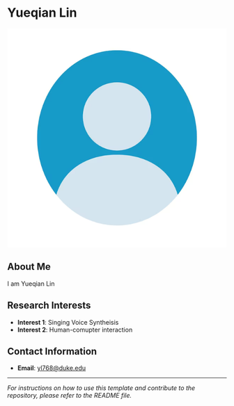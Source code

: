 # Yueqian Lin

<img src="assets/img/profile.png" alt="Profile Picture" class="profile-picture">

## About Me

I am Yueqian Lin

## Research Interests

- **Interest 1**: Singing Voice Syntheisis
- **Interest 2**: Human-comupter interaction

## Contact Information

- **Email**: [yl768@duke.edu](mailto:yl768@duke.edu)

---

_For instructions on how to use this template and contribute to the repository, please refer to the README file._
